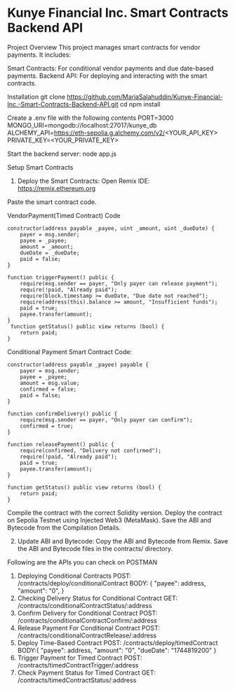# Kunye Financial Inc. Smart Contracts Backend API
Project Overview
This project manages smart contracts for vendor payments. It includes:

Smart Contracts: For conditional vendor payments and due date-based payments.
Backend API: For deploying and interacting with the smart contracts.


Installation
git clone https://github.com/MariaSalahuddin/Kunye-Financial-Inc.-Smart-Contracts-Backend-API.git
cd <project-folder>
npm install



Create a .env file with the following contents
PORT=3000
MONGO_URI=mongodb://localhost:27017/kunye_db
ALCHEMY_API=https://eth-sepolia.g.alchemy.com/v2/<YOUR_API_KEY>
PRIVATE_KEY=<YOUR_PRIVATE_KEY>



Start the backend server: node app.js


Setup Smart Contracts
1. Deploy the Smart Contracts:
Open Remix IDE: https://remix.ethereum.org

Paste the smart contract code.


VendorPayment(Timed Contract) Code


    constructor(address payable _payee, uint _amount, uint _dueDate) {
        payer = msg.sender;
        payee = _payee;
        amount = _amount;
        dueDate = _dueDate;
        paid = false;
    }

    function triggerPayment() public {
        require(msg.sender == payer, "Only payer can release payment");
        require(!paid, "Already paid");
        require(block.timestamp >= dueDate, "Due date not reached");
        require(address(this).balance >= amount, "Insufficient funds");
        paid = true;
        payee.transfer(amount);
    }
     function getStatus() public view returns (bool) {
        return paid;
    }




Conditional Payment Smart Contract Code: 

    constructor(address payable _payee) payable {
        payer = msg.sender;
        payee = _payee;
        amount = msg.value; 
        confirmed = false;
        paid = false;
    }

    function confirmDelivery() public {
        require(msg.sender == payer, "Only payer can confirm");
        confirmed = true;
    }

    function releasePayment() public {
        require(confirmed, "Delivery not confirmed");
        require(!paid, "Already paid");
        paid = true;
        payee.transfer(amount);
    }

    function getStatus() public view returns (bool) {
        return paid;
    }


Compile the contract with the correct Solidity version.
Deploy the contract on Sepolia Testnet using Injected Web3 (MetaMask).
Save the ABI and Bytecode from the Compilation Details.

2. Update ABI and Bytecode:
Copy the ABI and Bytecode from Remix.
Save the ABI and Bytecode files in the contracts/ directory.


Following are the APIs you can check on POSTMAN
1. Deploying Conditional Contracts
  POST: /contracts/deploy/conditionalContract
  BODY: {
  "payee": address,
  "amount": "0",
}
2. Checking Delivery Status for Conditional Contract
   GET: /contracts/conditionalContractStatus/:address
3. Confirm  Delivery for Conditional Contract
   POST: /contracts/conditionalContractConfirm/:address
4. Release Payment For Conditional Contract
   POST: /contracts/conditionalContractRelease/:address
5. Deploy Time-Based Contract
   POST: /contracts/deploy/timedContract
   BODY:{
  "payee": address,
  "amount": "0",
  "dueDate": "1744819200"
}
6. Trigger Payment for Timed Contract
   POST: /contracts/timedContractTrigger/:address
7. Check Payment Status for Timed Contract
   GET: /contracts/timedContractStatus/:address
